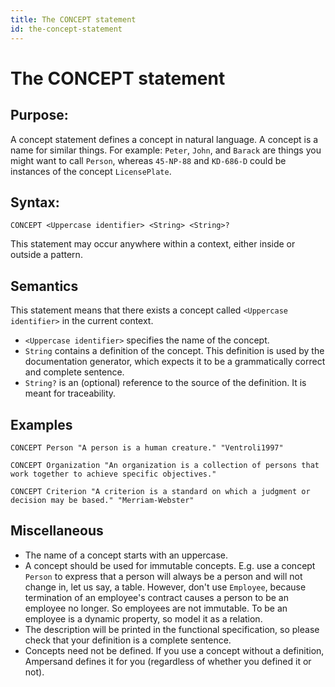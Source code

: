 ```yaml
---
title: The CONCEPT statement
id: the-concept-statement
---
```

# The CONCEPT statement

## Purpose:

A concept statement defines a concept in natural language. A concept is a name for similar things. For example: `Peter`, `John`, and `Barack` are things you might want to call `Person`, whereas `45-NP-88` and `KD-686-D` could be instances of the concept `LicensePlate`.

## Syntax:

```text
CONCEPT <Uppercase identifier> <String> <String>?
```

This statement may occur anywhere within a context, either inside or outside a pattern.

## Semantics

This statement means that there exists a concept called `<Uppercase identifier>` in the current context.

* `<Uppercase identifier>` specifies the name of the concept.
* `String` contains a definition of the concept. This definition is used by the documentation generator, which expects it to be a grammatically correct and complete sentence.
* `String?` is an \(optional\) reference to the source of the definition. It is meant for traceability.

## Examples

```text
CONCEPT Person "A person is a human creature." "Ventroli1997"
```

```text
CONCEPT Organization "An organization is a collection of persons that work together to achieve specific objectives."
```

```text
CONCEPT Criterion "A criterion is a standard on which a judgment or decision may be based." "Merriam-Webster"
```

## Miscellaneous

* The name of a concept starts with an uppercase.
* A concept should be used for immutable concepts. E.g. use a concept `Person` to express that a person will always be a person and will not change in, let us say, a table. However, don't use `Employee`, because termination of an employee's contract causes a person to be an employee no longer. So employees are not immutable. To be an employee is a dynamic property, so model it as a relation.
* The description will be printed in the functional specification, so please check that your definition is a complete sentence.
* Concepts need not be defined. If you use a concept without a definition, Ampersand defines it for you \(regardless of whether you defined it or not\).

